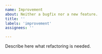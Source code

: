 ```yaml
---
name: Improvement
about: Neither a bugfix nor a new feature.
title: ''
labels: 'improvement'
assignees: ''

---
```


Describe here what refactoring is needed.
